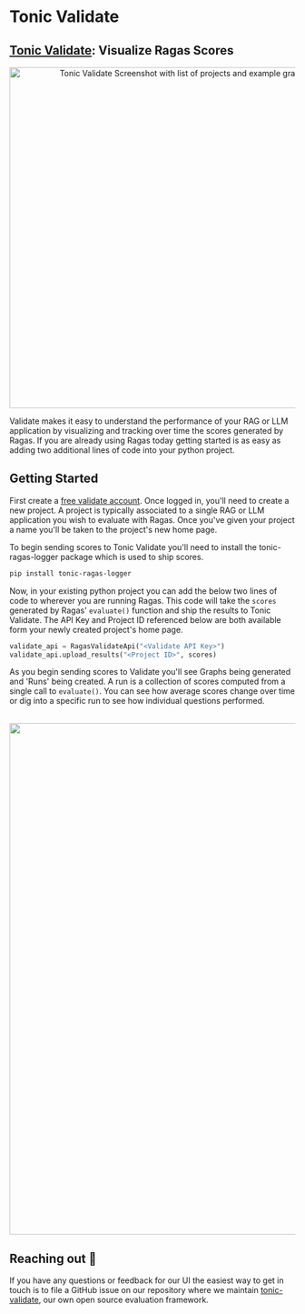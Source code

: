 # Tonic Validate
## [Tonic Validate](https://tonic.ai/validate): Visualize Ragas Scores 

<center><img src="https://uploads-ssl.webflow.com/62e28cf08913e81176ba2c39/65e77bcde4a7dbf5d853d319_tonic_validate_ragas_screenshot.png" alt="Tonic Validate Screenshot with list of projects and example graphs" width="600"/></center>

Validate makes it easy to understand the performance of your RAG or LLM application by visualizing and tracking over time the scores generated by Ragas.  If you are already using Ragas today getting started is as easy as adding two additional lines of code into your python project.

## Getting Started

First create a [free validate account](https://validate.tonic.ai/signup).  Once logged in, you'll need to create a new project.  A project is typically associated to a single RAG or LLM application you wish to evaluate with Ragas.  Once you've given your project a name you'll be taken to the project's new home page.

To begin sending scores to Tonic Validate you'll need to install the tonic-ragas-logger package which is used to ship scores.

```bash
pip install tonic-ragas-logger
```

Now, in your existing python project you can add the below two lines of code to wherever you are running Ragas.  This code will take the ```scores``` generated by Ragas' ```evaluate()``` function and ship the results to Tonic Validate.  The API Key and Project ID referenced below are both available form your newly created project's home page.

```python
validate_api = RagasValidateApi("<Validate API Key>")
validate_api.upload_results("<Project ID>", scores)
```

As you begin sending scores to Validate you'll see Graphs being generated and 'Runs' being created.  A run is a collection of scores computed from a single call to ```evaluate()```.  You can see how average scores change over time or dig into a specific run to see how individual questions performed.
<br/>
<br/>

<center><img src="https://uploads-ssl.webflow.com/62e28cf08913e81176ba2c39/65e77bcd0ce60786fccba1b0_tonic_validate_ragas_gif.gif
" width="900"/></center>



## Reaching out 👋
If you have any questions or feedback for our UI the easiest way to get in touch is to file a GitHub issue on our repository where we maintain [tonic-validate](https://github.com/tonicai/tonic_validate), our own open source evaluation framework.


